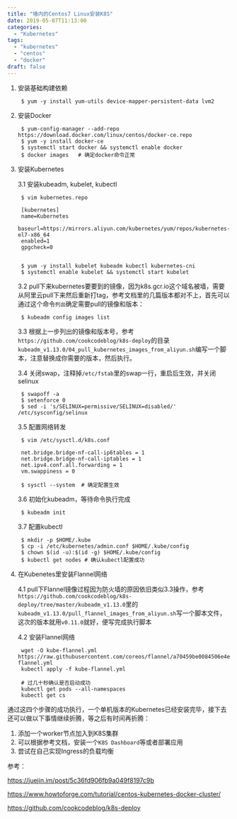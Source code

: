 ```yaml
---
title: "墙内的Centos7 Linux安装K8S"
date: 2019-05-07T11:13:00
categories:
  - "Kubernetes"
tags:
  - "kubernetes"
  - "centos"
  - "docker"
draft: false
---
```

1. 安装基础构建依赖

        $ yum -y install yum-utils device-mapper-persistent-data lvm2

2. 安装Docker

        $ yum-config-manager --add-repo https://download.docker.com/linux/centos/docker-ce.repo
        $ yum -y install docker-ce
        $ systemctl start docker && systemctl enable docker 
        $ docker images   # 确定docker命令正常

3. 安装Kubernetes

    3.1 安装kubeadm, kubelet, kubectl

        $ vim kubernetes.repo

        [kubernetes]
        name=Kubernetes
        baseurl=https://mirrors.aliyun.com/kubernetes/yum/repos/kubernetes-el7-x86_64
        enabled=1
        gpgcheck=0
    

        $ yum -y install kubelet kubeadm kubectl kubernetes-cni
        $ systemctl enable kubelet && systemctl start kubelet

    3.2 pull下来kubernetes要要到的镜像，因为k8s.gcr.io这个域名被墙，需要从阿里云pull下来然后重新打tag，参考文档里的几篇版本都对不上，首先可以通过这个命令`列出`确定需要pull的镜像和版本：

        $ kubeadm config images list

    3.3 根据上一步列出的镜像和版本号，参考`https://github.com/cookcodeblog/k8s-deploy`的目录`kubeadm_v1.13.0/04_pull_kubernetes_images_from_aliyun.sh`编写一个脚本，注意替换成你需要的版本，然后执行。

    3.4 关闭swap，注释掉`/etc/fstab`里的swap一行，重启后生效，并关闭selinux

        $ swapoff -a
        $ setenforce 0
        $ sed -i 's/SELINUX=permissive/SELINUX=disabled/' /etc/sysconfig/selinux

    3.5 配置网络转发

        $ vim /etc/sysctl.d/k8s.conf

        net.bridge.bridge-nf-call-ip6tables = 1
        net.bridge.bridge-nf-call-iptables = 1
        net.ipv4.conf.all.forwarding = 1
        vm.swappiness = 0

        $ sysctl --system  # 确定配置生效

    3.6 初始化kubeadm，等待命令执行完成

        $ kubeadm init

    3.7 配置kubectl

        $ mkdir -p $HOME/.kube
        $ cp -i /etc/kubernetes/admin.conf $HOME/.kube/config
        $ chown $(id -u):$(id -g) $HOME/.kube/config
        $ kubectl get nodes # 确认kubectl配置成功

4. 在Kubenetes里安装Flannel网络

    4.1 pull下Flannel镜像过程因为防火墙的原因依旧类似3.3操作，参考`https://github.com/cookcodeblog/k8s-deploy/tree/master/kubeadm_v1.13.0`里的`kubeadm_v1.13.0/pull_flannel_images_from_aliyun.sh`写一个脚本文件，这次的版本就用`v0.11.0`就好，便写完成执行脚本

    4.2 安装Flannel网络

        wget -O kube-flannel.yml https://raw.githubusercontent.com/coreos/flannel/a70459be0084506e4ec919aa1c114638878db11b/Documentation/kube-flannel.yml
        kubectl apply -f kube-flannel.yml
        
        # 过几十秒确认是否启动成功
        kubectl get pods --all-namespaces
        kubectl get cs

通过这四个步骤的成功执行，一个单机版本的Kubernetes已经安装完毕，接下去还可以做以下事情继续折腾，等之后有时间再折腾：
1. 添加一个worker节点加入到K8S集群
2. 可以根据参考文档，安装一个`K8S Dashboard`等或者部署应用
3. 尝试在自己实现Ingress的负载均衡


参考：

https://juejin.im/post/5c36fd906fb9a049f8197c9b

https://www.howtoforge.com/tutorial/centos-kubernetes-docker-cluster/

https://github.com/cookcodeblog/k8s-deploy